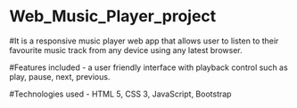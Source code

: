 # Web_Music_Player_project

#It is a responsive music player web app that
allows user to listen to their favourite music track
from any device using any latest browser.

#Features included - a user friendly interface with
playback control such as play, pause, next,
previous.

#Technologies used - HTML 5, CSS 3, JavaScript,
Bootstrap
